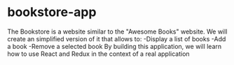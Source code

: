 # bookstore-app
The Bookstore is a website similar to the "Awesome Books" website. We will create an simplified version of it that allows to:  -Display a list of books -Add a book -Remove a selected book By building this application, we will learn how to use React and Redux in the context of a real application
